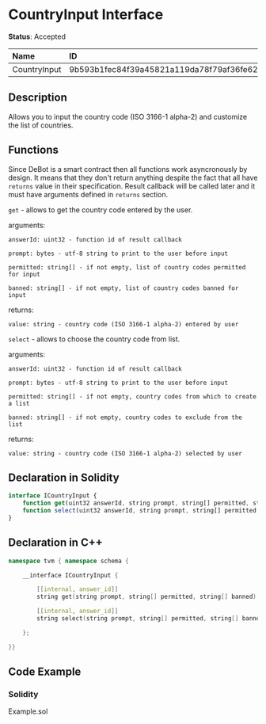 # CountryInput Interface

**Status**: Accepted

| Name         | ID                                                                |
| :--------    | :---------------------------------------------------------------- |
| CountryInput | 9b593b1fec84f39a45821a119da78f79af36fe62a64541ba5fd04d5898cf6241  |


## Description

Allows you to input the country code (ISO 3166-1 alpha-2) and customize the list of countries.

## Functions

Since DeBot is a smart contract then all functions work asyncronously by design. It means that they don't return anything despite the fact that all have `returns` value in their specification. Result callback will be called later and it must have arguments defined in `returns` section.


`get` - allows to get the country code entered by the user.

arguments:

    answerId: uint32 - function id of result callback

    prompt: bytes - utf-8 string to print to the user before input

    permitted: string[] - if not empty, list of country codes permitted for input

    banned: string[] - if not empty, list of country codes banned for input

returns:

    value: string - country code (ISO 3166-1 alpha-2) entered by user

`select` - allows to choose the country code from list.

arguments:

    answerId: uint32 - function id of result callback

    prompt: bytes - utf-8 string to print to the user before input

    permitted: string[] - if not empty, country codes from which to create a list

    banned: string[] - if not empty, country codes to exclude from the list

returns:

    value: string - country code (ISO 3166-1 alpha-2) selected by user

## Declaration in Solidity

```jsx
interface ICountryInput {
    function get(uint32 answerId, string prompt, string[] permitted, string[] banned) external returns (string value);
    function select(uint32 answerId, string prompt, string[] permitted, string[] banned) external returns (string value);
}
```

## Declaration in C++

```cpp
namespace tvm { namespace schema {

    __interface ICountryInput {

        [[internal, answer_id]]
        string get(string prompt, string[] permitted, string[] banned);

        [[internal, answer_id]]
        string select(string prompt, string[] permitted, string[] banned);

    };

}}
```

## Code Example

### Solidity

Example.sol
<!-- 
### C++

TODO: add later -->